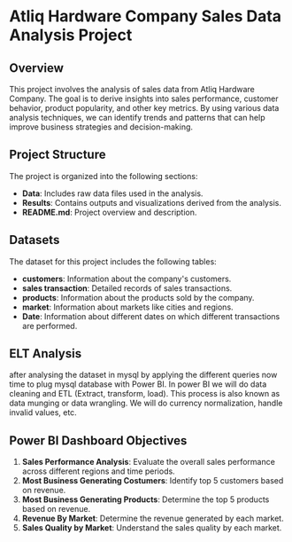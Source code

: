# Atliq Hardware Company Sales Data Analysis Project

## Overview

This project involves the analysis of sales data from Atliq Hardware Company. The goal is to derive insights into sales performance, customer behavior, product popularity, and other key metrics. By using various data analysis techniques, we can identify trends and patterns that can help improve business strategies and decision-making.

## Project Structure

The project is organized into the following sections:
- **Data**: Includes raw data files used in the analysis.
- **Results**: Contains outputs and visualizations derived from the analysis.
- **README.md**: Project overview and description.

## Datasets

The dataset for this project includes the following tables:

- **customers**: Information about the company's customers.
- **sales transaction**: Detailed records of sales transactions.
- **products**: Information about the products sold by the company.
- **market**: Information about markets like cities and regions.
- **Date**: Information about different dates on which different transactions are performed.
  
## ELT Analysis
after analysing the dataset in mysql by applying the different queries now time to plug mysql database with Power BI. 
In power BI we will do data cleaning and ETL (Extract, transform, load).
This process is also known as data munging or data wrangling. We will do currency normalization, handle invalid values, etc.

## Power BI Dashboard Objectives

1. **Sales Performance Analysis**: Evaluate the overall sales performance across different regions and time periods.
2. **Most Business Generating Costumers**: Identify top 5 customers based on revenue.
3. **Most Business Generating Products**: Determine the top 5 products based on revenue.
4. **Revenue By Market**: Determine the revenue generated by each market.
5. **Sales Quality by Market**: Understand the sales quality by each market.
